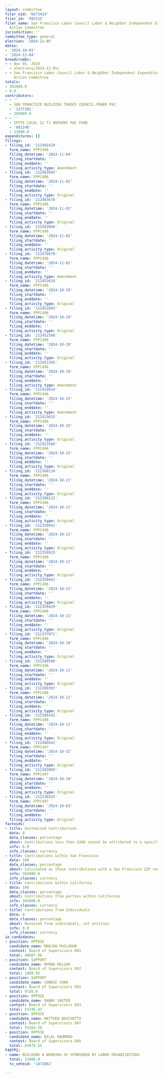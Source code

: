 ```yaml
---
layout: committee
filer_nid: '6673414'
filer_id: '991525'
filer_name: San Francisco Labor Council Labor & Neighbor Independent Expenditure Political
  Action Committee
jurisdiction: ''
committee_type: general
election: '2024-11-05'
dates:
- '2024-10-03'
- '2024-11-04'
breadcrumbs:
- - Nov 05, 2024
  - elections/2024-11-05/
- - San Francisco Labor Council Labor & Neighbor Independent Expenditure Political
    Action Committee
totals:
- 302000.0
- 0.0
contributors:
- - ''
  - SAN FRANCISCO BUILDING TRADES COUNCIL-POWER PAC
  - '1237101'
  - 290000.0
- - ''
  - IFPTE LOCAL 21 TJ ANTHONY PAC FUND
  - '881248'
  - 12000.0
expenditures: []
filings:
- filing_id: '212492429'
  form_name: FPPC496
  filing_datetime: '2024-11-04'
  filing_startdate: ''
  filing_enddate: ''
  filing_activity_type: Amendment
- filing_id: '212483692'
  form_name: FPPC496
  filing_datetime: '2024-11-02'
  filing_startdate: ''
  filing_enddate: ''
  filing_activity_type: Original
- filing_id: '212483676'
  form_name: FPPC496
  filing_datetime: '2024-11-02'
  filing_startdate: ''
  filing_enddate: ''
  filing_activity_type: Original
- filing_id: '212483660'
  form_name: FPPC496
  filing_datetime: '2024-11-02'
  filing_startdate: ''
  filing_enddate: ''
  filing_activity_type: Original
- filing_id: '212478670'
  form_name: FPPC496
  filing_datetime: '2024-11-01'
  filing_startdate: ''
  filing_enddate: ''
  filing_activity_type: Amendment
- filing_id: '212452619'
  form_name: FPPC496
  filing_datetime: '2024-10-29'
  filing_startdate: ''
  filing_enddate: ''
  filing_activity_type: Original
- filing_id: '212452603'
  form_name: FPPC496
  filing_datetime: '2024-10-29'
  filing_startdate: ''
  filing_enddate: ''
  filing_activity_type: Original
- filing_id: '212452586'
  form_name: FPPC496
  filing_datetime: '2024-10-29'
  filing_startdate: ''
  filing_enddate: ''
  filing_activity_type: Original
- filing_id: '212451395'
  form_name: FPPC496
  filing_datetime: '2024-10-29'
  filing_startdate: ''
  filing_enddate: ''
  filing_activity_type: Amendment
- filing_id: '212424014'
  form_name: FPPC496
  filing_datetime: '2024-10-25'
  filing_startdate: ''
  filing_enddate: ''
  filing_activity_type: Amendment
- filing_id: '212423615'
  form_name: FPPC496
  filing_datetime: '2024-10-25'
  filing_startdate: ''
  filing_enddate: ''
  filing_activity_type: Original
- filing_id: '212423568'
  form_name: FPPC496
  filing_datetime: '2024-10-25'
  filing_startdate: ''
  filing_enddate: ''
  filing_activity_type: Original
- filing_id: '212360134'
  form_name: FPPC496
  filing_datetime: '2024-10-21'
  filing_startdate: ''
  filing_enddate: ''
  filing_activity_type: Original
- filing_id: '212360122'
  form_name: FPPC496
  filing_datetime: '2024-10-21'
  filing_startdate: ''
  filing_enddate: ''
  filing_activity_type: Original
- filing_id: '212359941'
  form_name: FPPC496
  filing_datetime: '2024-10-21'
  filing_startdate: ''
  filing_enddate: ''
  filing_activity_type: Original
- filing_id: '212359925'
  form_name: FPPC496
  filing_datetime: '2024-10-21'
  filing_startdate: ''
  filing_enddate: ''
  filing_activity_type: Original
- filing_id: '212359441'
  form_name: FPPC496
  filing_datetime: '2024-10-21'
  filing_startdate: ''
  filing_enddate: ''
  filing_activity_type: Original
- filing_id: '212359429'
  form_name: FPPC496
  filing_datetime: '2024-10-21'
  filing_startdate: ''
  filing_enddate: ''
  filing_activity_type: Original
- filing_id: '212337071'
  form_name: FPPC496
  filing_datetime: '2024-10-18'
  filing_startdate: ''
  filing_enddate: ''
  filing_activity_type: Original
- filing_id: '212289508'
  form_name: FPPC496
  filing_datetime: '2024-10-11'
  filing_startdate: ''
  filing_enddate: ''
  filing_activity_type: Original
- filing_id: '212289397'
  form_name: FPPC496
  filing_datetime: '2024-10-11'
  filing_startdate: ''
  filing_enddate: ''
  filing_activity_type: Original
- filing_id: '212289342'
  form_name: FPPC496
  filing_datetime: '2024-10-11'
  filing_startdate: ''
  filing_enddate: ''
  filing_activity_type: Original
- filing_id: '212466642'
  form_name: FPPC497
  filing_datetime: '2024-10-31'
  filing_startdate: ''
  filing_enddate: ''
  filing_activity_type: Original
- filing_id: '212283069'
  form_name: FPPC497
  filing_datetime: '2024-10-10'
  filing_startdate: ''
  filing_enddate: ''
  filing_activity_type: Original
- filing_id: '212236925'
  form_name: FPPC497
  filing_datetime: '2024-10-03'
  filing_startdate: ''
  filing_enddate: ''
  filing_activity_type: Original
factoids:
- title: Unitemized Contributions
  data: 0
  data_classes: percentage
  about: Contributions less than $100 cannot be attributed to a specific individual
  info: 0.0
  info_classes: currency
- title: Contributions within San Francisco
  data: 100
  data_classes: percentage
  about: Calculated as those contributions with a San Francisco ZIP code
  info: 302000.0
  info_classes: currency
- title: Contributions within California
  data: 100
  data_classes: percentage
  about: Contributions from parties within California
  info: 302000.0
  info_classes: currency
- title: Contributions from Individuals
  data: 0
  data_classes: percentage
  about: Received from individuals, not entities
  info: 0.0
  info_classes: currency
ie_candidates:
- position: OPPOSE
  candidate_name: MARJAN PHILHOUR
  contest: Board of Supervisors D01
  total: 49607.96
- position: SUPPORT
  candidate_name: MYRNA MELGAR
  contest: Board of Supervisors D07
  total: 1809.93
- position: SUPPORT
  candidate_name: CONNIE CHAN
  contest: Board of Supervisors D01
  total: 9720.0
- position: OPPOSE
  candidate_name: DANNY SAUTER
  contest: Board of Supervisors D03
  total: 55745.83
- position: OPPOSE
  candidate_name: MATTHEW BOSCHETTO
  contest: Board of Supervisors D07
  total: 55164.58
- position: OPPOSE
  candidate_name: BILAL MAHMOOD
  contest: Board of Supervisors D05
  total: 65878.55
F497P2:
- name: BUILDING A WORKING SF SPONSORED BY LABOR ORGANIZATIONS
  total: 11000.0
  tx_cmteid: '1471862'

---
```


